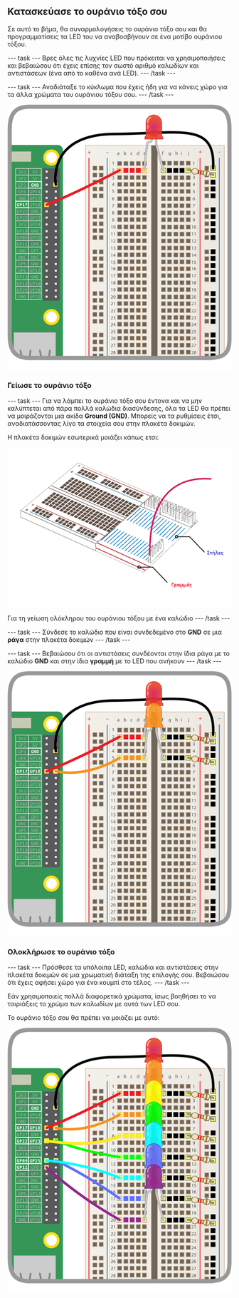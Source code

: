 ## Κατασκεύασε το ουράνιο τόξο σου

Σε αυτό το βήμα, θα συναρμολογήσεις το ουράνιο τόξο σου και θα προγραμματίσεις τα LED του να αναβοσβήνουν σε ένα μοτίβο ουράνιου τόξου.

--- task --- Βρες όλες τις λυχνίες LED που πρόκειται να χρησιμοποιήσεις και βεβαιώσου ότι έχεις επίσης τον σωστό αριθμό καλωδίων και αντιστάσεων (ένα από το καθένα ανά LED). --- /task ---

--- task --- Αναδιάταξε το κύκλωμα που έχεις ήδη για να κάνεις χώρο για τα άλλα χρώματα του ουράνιου τόξου σου. --- /task ---

![Έγινε η αναδιάταξη του κυκλώματος](images/oneled.png)

### Γείωσε το ουράνιο τόξο

--- task --- Για να λάμπει το ουράνιο τόξο σου έντονα και να μην καλύπτεται από πάρα πολλά καλώδια διασύνδεσης, όλα τα LED θα πρέπει να μοιράζονται μια ακίδα **Ground (GND)**. Μπορείς να τα ρυθμίσεις έτσι, αναδιατάσσοντας λίγο τα στοιχεία σου στην πλακέτα δοκιμών.

Η πλακέτα δοκιμών εσωτερικά μοιάζει κάπως ετσι:

![Διασυνδέσεις πλακέτας δοκιμών](images/breadboardxsection.png)

Για τη γείωση ολόκληρου του ουράνιου τόξου με ένα καλώδιο --- /task ---

--- task --- Σύνδεσε το καλώδιο που είναι συνδεδεμένο στο **GND** σε μια **ράγα** στην πλακέτα δοκιμών --- /task ---

--- task --- Βεβαιώσου ότι οι αντιστάσεις συνδέονται στην ίδια ράγα με το καλώδιο **GND** και στην ίδια **γραμμή** με το LED που ανήκουν --- /task ---

![Προσθήκη LEDs](images/twoleds.png)

### Ολοκλήρωσε το ουράνιο τόξο

--- task --- Πρόσθεσε τα υπόλοιπα LED, καλώδια και αντιστάσεις στην πλακέτα δοκιμών σε μια χρωματική διάταξη της επιλογής σου. Βεβαιώσου ότι έχεις αφήσει χώρο για ένα κουμπί στο τέλος. --- /task ---

Εάν χρησιμοποιείς πολλά διαφορετικά χρώματα, ίσως βοηθήσει το να ταιριάξεις το χρώμα των καλωδίων με αυτά των LED σου.

Το ουράνιο τόξο σου θα πρέπει να μοιάζει με αυτό:

![LEDs ουράνιου τόξου](images/rainbowleds.png)